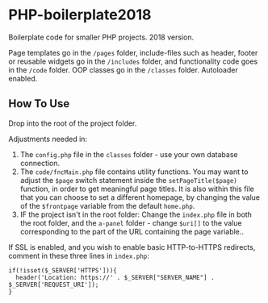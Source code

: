 # PHP-boilerplate2018

Boilerplate code for smaller PHP projects. 2018 version.

Page templates go in the `/pages` folder, include-files such as header, footer or reusable widgets go in the `/includes` folder, and functionality code goes in the `/code` folder. OOP classes go in the `/classes` folder. Autoloader enabled.

## How To Use
Drop into the root of the project folder.

Adjustments needed in:
1. The `config.php` file in the `classes` folder - use your own database connection.
2. The `code/fncMain.php` file contains utility functions. You may want to adjust the `$page` switch statement inside the `setPageTitle($page)` function, in order to get meaningful page titles. It is also within this file that you can choose to set a different homepage, by changing the value of the `$frontpage` variable from the default `home.php`.
3. IF the project isn't in the root folder: Change the `index.php` file in both the root folder, and the `a-panel` folder - change `$uri[]` to the value corresponding to the part of the URL containing the page variable..

If SSL is enabled, and you wish to enable basic HTTP-to-HTTPS redirects, comment in these three lines in `index.php`:
```
if(!isset($_SERVER['HTTPS'])){
  header('Location: https://' . $_SERVER["SERVER_NAME"] . $_SERVER['REQUEST_URI']);
}
```
